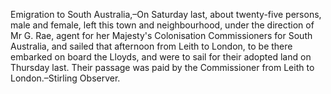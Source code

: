   Emigration to South Australia,–On Saturday last, about twenty-five persons, male and female, left this town and neighbourhood, under the direction of Mr G. Rae, agent for her Majesty's Colonisation Commissioners for South Australia, and sailed that afternoon from Leith to London, to be there embarked on board the Lloyds, and were to sail for their adopted land on Thursday last. Their passage was paid by the Commissioner from Leith to London.–Stirling Observer.  